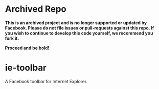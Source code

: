 Archived Repo
=============
**This is an archived project and is no longer supported or updated by Facebook. Please do not file issues or pull-requests against this repo. If you wish to continue to develop this code yourself, we recommend you fork it.**

**Proceed and be bold!**


ie-toolbar
==========

A Facebook toolbar for Internet Explorer.
